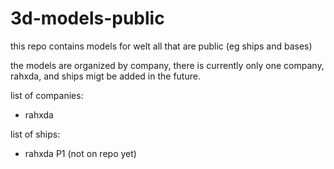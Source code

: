 # 3d-models-public
this repo contains models for welt all that are public (eg ships and bases)

the models are organized by company, there is currently only one company, rahxda, and ships migt be added in the future.

list of companies:

* rahxda

list of ships:

* rahxda P1 (not on repo yet)
